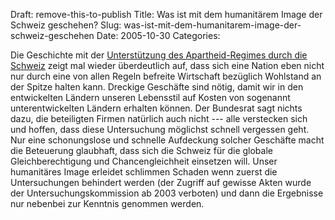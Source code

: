 Draft: remove-this-to-publish
Title: Was ist mit dem humanitärem Image der Schweiz geschehen?
Slug: was-ist-mit-dem-humanitarem-image-der-schweiz-geschehen
Date: 2005-10-30
Categories:

Die Geschichte mit der [Unterstützung des Apartheid-Regimes durch die Schweiz](http://tagi.ch/dyn/news/dossiers/schweiz/593.html) zeigt mal wieder überdeutlich auf, dass sich eine Nation eben nicht nur durch eine von allen Regeln befreite Wirtschaft bezüglich Wohlstand an der Spitze halten kann. Dreckige Geschäfte sind nötig, damit wir in den entwickelten Ländern unseren Lebensstil auf Kosten von sogenannt unterentwickelten Ländern erhalten können. Der Bundesrat sagt nichts dazu, die beteiligten Firmen natürlich auch nicht --- alle verstecken sich und hoffen, dass diese Untersuchung möglichst schnell vergessen geht. Nur eine schonungslose und schnelle Aufdeckung solcher Geschäfte macht die Beteuerung glaubhaft, dass sich die Schweiz für die globale Gleichberechtigung und Chancengleichheit einsetzen will. Unser humanitäres Image erleidet schlimmen Schaden wenn zuerst die Untersuchungen behindert werden (der Zugriff auf gewisse Akten wurde der Untersuchungskommission ab 2003 verboten) und dann die Ergebnisse nur nebenbei zur Kenntnis genommen werden.
